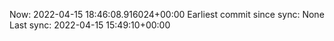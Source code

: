 Now: 2022-04-15 18:46:08.916024+00:00 Earliest commit since sync: None Last sync: 2022-04-15 15:49:10+00:00
